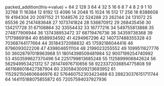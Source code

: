 packed_addition(this->value) = 64
2
128
3
64
4
32
5
16
6
8
7
4
8
2
9
1
10
32768
11
16384
12
8192
13
4096
14
2048
15
1024
16
512
17
256
18
8388608
19
4194304
20
2097152
21
1048576
22
524288
23
262144
24
131072
25
65536
26
2147483648
27
1073741824
28
536870912
29
268435456
30
134217728
31
67108864
32
33554432
33
16777216
34
549755813888
35
274877906944
36
137438953472
37
68719476736
38
34359738368
39
17179869184
40
8589934592
41
4294967296
42
140737488355328
43
70368744177664
44
35184372088832
45
17592186044416
46
8796093022208
47
4398046511104
48
2199023255552
49
1099511627776
50
36028797018963968
51
18014398509481984
52
9007199254740992
53
4503599627370496
54
2251799813685248
55
1125899906842624
56
562949953421312
57
281474976710656
58
9223372036854775808
59
4611686018427387904
60
2305843009213693952
61
1152921504606846976
62
576460752303423488
63
288230376151711744
64
144115188075855872
65
72057594037927936